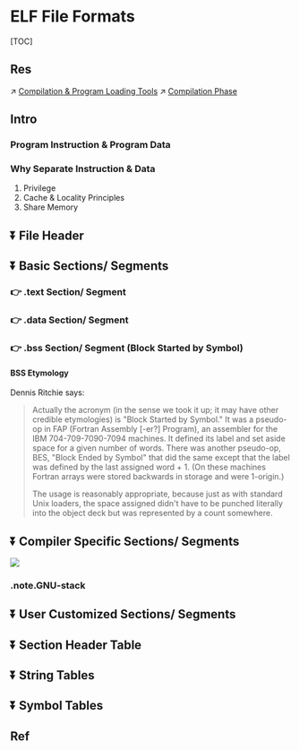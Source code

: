 # ELF File Formats

[TOC]



## Res
↗ [Compilation & Program Loading Tools](../../../../../../../👩‍💻%20Programming%20Methodology%20and%20Languages/🛠️%20Programming%20Tools%20Chain/Compilation%20&%20Program%20Loading%20Tools/Compilation%20&%20Program%20Loading%20Tools.md)
↗ [Compilation Phase](../../../../../../../../../🛣️%20Program%20Execution%20&%20Compilation%20System/🚮%20Program%20Language%20Translation%20&%20Compilation%20Theory%20(Compile-time)/Compilation%20Phase/Compilation%20Phase.md)



## Intro
### Program Instruction & Program Data


### Why Separate Instruction & Data
1. Privilege
2. Cache & Locality Principles
3. Share Memory



## ⏬ File Header



## ⏬ Basic Sections/ Segments
### 👉 .text Section/ Segment


### 👉 .data Section/ Segment


### 👉 .bss Section/ Segment (Block Started by Symbol)

#### BSS Etymology
Dennis Ritchie says:

> Actually the acronym (in the sense we took it up; it may have other credible etymologies) is "Block Started by Symbol." It was a pseudo-op in FAP (Fortran Assembly [-er?] Program), an assembler for the IBM 704-709-7090-7094 machines.  It defined its label and set aside space for a given number of words.  There was another pseudo-op, BES, "Block Ended by Symbol" that did the same except that the label was defined by the last assigned word + 1.  (On these machines Fortran arrays were stored backwards in storage and were 1-origin.)
> 
> The usage is reasonably appropriate, because just as with standard Unix loaders, the space assigned didn't have to be punched literally into the object deck but was represented by a count somewhere.

[ What does {some strange unix command name} stand for?]: http://www.faqs.org/faqs/unix-faq/faq/part1/section-3.html



## ⏬ Compiler Specific Sections/ Segments

![](../../../../../../../../../../../Assets/Pics/Screenshot%202023-10-16%20at%208.24.47PM.png)

### .note.GNU-stack



## ⏬ User Customized Sections/ Segments


## ⏬ Section Header Table



## ⏬ String Tables


## ⏬ Symbol Tables



## Ref

